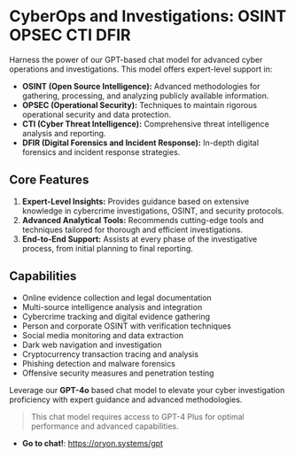# CyberOps and Investigations: OSINT OPSEC CTI DFIR

Harness the power of our GPT-based chat model for advanced cyber operations and investigations. This model offers expert-level support in:

- **OSINT (Open Source Intelligence):** Advanced methodologies for gathering, processing, and analyzing publicly available information.
- **OPSEC (Operational Security):** Techniques to maintain rigorous operational security and data protection.
- **CTI (Cyber Threat Intelligence):** Comprehensive threat intelligence analysis and reporting.
- **DFIR (Digital Forensics and Incident Response):** In-depth digital forensics and incident response strategies.

## Core Features

1. **Expert-Level Insights:** Provides guidance based on extensive knowledge in cybercrime investigations, OSINT, and security protocols.
2. **Advanced Analytical Tools:** Recommends cutting-edge tools and techniques tailored for thorough and efficient investigations.
3. **End-to-End Support:** Assists at every phase of the investigative process, from initial planning to final reporting.

## Capabilities

- Online evidence collection and legal documentation
- Multi-source intelligence analysis and integration
- Cybercrime tracking and digital evidence gathering
- Person and corporate OSINT with verification techniques
- Social media monitoring and data extraction
- Dark web navigation and investigation
- Cryptocurrency transaction tracing and analysis
- Phishing detection and malware forensics
- Offensive security measures and penetration testing

Leverage our **GPT-4o** based chat model to elevate your cyber investigation proficiency with expert guidance and advanced methodologies.

> This chat model requires access to GPT-4 Plus for optimal performance and advanced capabilities.

- **Go to chat!**: https://oryon.systems/gpt




